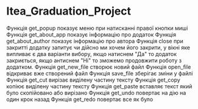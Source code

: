# Itea_Graduation_Project

Функція get_popup показує меню при натисканні правої кнопки миші
Функція get_about_app показує інформацію про додаток
Функція get_about_author показує інформацію про автора
Функція close при закритті додатку запитує чи дійсно ми хочем його закрити, у вікні яке випливає є два варіанти вибору, якщо натиснем "Да" то додаток закриється, якщо антиснем "Ні" то зможемо продовжити роботу з додатком.
Функція get_new_file створює новий файл
Функція open_file відкриває вже створений файл
Функція save_file зберігає зміни у файлі
Функція get_cut вирізає виділену частину тексту
Функція get_copy копіює виділену частину тексту
Функція get_paste вставляє текст який було скопійовано або вирізано
Функція get_undo повертає на дію на один крок назад
Функція get_redo повертає все як було
